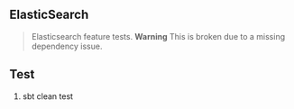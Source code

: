 ElasticSearch
-------------
>Elasticsearch feature tests. **Warning** This is broken due to a missing dependency issue.

Test
----
1. sbt clean test
